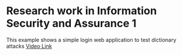 # Research work in Information Security and Assurance 1

This example shows a simple login web application to test dictionary attacks
[Video Link](https://drive.google.com/file/d/1UEWkEuej305gE59eL_bvR_F1lVr22eHS/view?usp=sharing)
